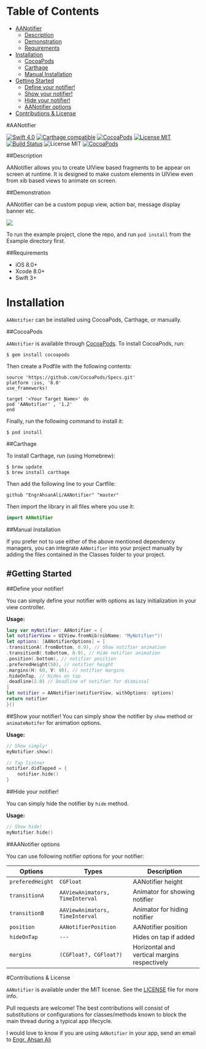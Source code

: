 # Table of Contents

- [AANotifier](#section-id-4)
  - [Description](#section-id-10)
  - [Demonstration](#section-id-16)
  - [Requirements](#section-id-26)
- [Installation](#section-id-32)
  - [CocoaPods](#section-id-37)
  - [Carthage](#section-id-63)
  - [Manual Installation](#section-id-82)
- [Getting Started](#section-id-87)
  - [Define your notifier!](#section-id-90)
  - [Show your notifier!](#section-id-104)
  - [Hide your notifier!](#section-id-132)
  - [AANotifier options](#section-id-150)
- [Contributions & License](#section-id-156)


<div id='section-id-4'/>

#AANotifier

[![Swift 4.0](https://img.shields.io/badge/Swift-4.0-orange.svg?style=flat)](https://developer.apple.com/swift/) [![Carthage compatible](https://img.shields.io/badge/Carthage-compatible-4BC51D.svg?style=flat)](https://github.com/Carthage/Carthage) [![CocoaPods](https://img.shields.io/cocoapods/v/AANotifier.svg)](http://cocoadocs.org/docsets/AANotifier) [![License MIT](https://img.shields.io/badge/License-MIT-blue.svg?style=flat)](https://github.com/Carthage/Carthage) [![Build Status](https://travis-ci.org/EngrAhsanAli/AANotifier.svg?branch=master)](https://travis-ci.org/EngrAhsanAli/AANotifier) 
![License MIT](https://img.shields.io/github/license/mashape/apistatus.svg) [![CocoaPods](https://img.shields.io/cocoapods/p/AANotifier.svg)]()


<div id='section-id-10'/>

##Description


AANotifier allows you to create UIView based fragments to be appear on screen at runtime. It is designed to make custom elements in UIView even from xib based views to animate on screen.


<div id='section-id-16'/>

##Demonstration

AANotifier can be a custom popup view, action bar, message display banner etc.

![](https://github.com/EngrAhsanAli/AANotifier/blob/master/Screenshots/demo.gif)


To run the example project, clone the repo, and run `pod install` from the Example directory first.


<div id='section-id-26'/>

##Requirements

- iOS 8.0+
- Xcode 8.0+
- Swift 3+

<div id='section-id-32'/>

# Installation

`AANotifier` can be installed using CocoaPods, Carthage, or manually.


<div id='section-id-37'/>

##CocoaPods

`AANotifier` is available through [CocoaPods](http://cocoapods.org). To install CocoaPods, run:

`$ gem install cocoapods`

Then create a Podfile with the following contents:

```
source 'https://github.com/CocoaPods/Specs.git'
platform :ios, '8.0'
use_frameworks!

target '<Your Target Name>' do
pod 'AANotifier' , '1.2'
end

```

Finally, run the following command to install it:
```
$ pod install
```



<div id='section-id-63'/>

##Carthage

To install Carthage, run (using Homebrew):
```
$ brew update
$ brew install carthage
```
Then add the following line to your Cartfile:

```
github "EngrAhsanAli/AANotifier" "master"
```

Then import the library in all files where you use it:
```swift
import AANotifier
```


<div id='section-id-82'/>

##Manual Installation

If you prefer not to use either of the above mentioned dependency managers, you can integrate `AANotifier` into your project manually by adding the files contained in the Classes folder to your project.


<div id='section-id-87'/>

#Getting Started
----------

<div id='section-id-90'/>

##Define your notifier!

You can simply define your notifier with options as lazy initialization in your view controller.

**Usage:**
```swift
lazy var myNotifier: AANotifier = {
let notifierView = UIView.fromNib(nibName: "MyNotifier")!
let options: [AANotifierOptions] = [
.transitionA(.fromBottom, 0.9), // Show notifier animation
.transitionB(.toBottom, 0.9), // Hide notifier animation
.position(.bottom), // notifier position
.preferedHeight(50), // notifier height
.margins(H: 60, V: 40), // notifier margins
.hideOnTap, // Hides on tap
.deadline(2.0) // Deadline of notifier for dismissal
]
let notifier = AANotifier(notifierView, withOptions: options)
return notifier
}()

```




<div id='section-id-104'/>

##Show your notifier!
You can simply show the notifier by `show` method or `animateNotifer` for animation options.

**Usage:**
```swift
// Show simply!
myNotifier.show()

// Tap listner
notifier.didTapped = {
    notifier.hide()
}
```

<div id='section-id-132'/>

##Hide your notifier!

You can simply hide the notifier by `hide` method.

**Usage:**
```swift
// Show hide!
myNotifier.hide()

```

<div id='section-id-150'/>

##AANotifier options

You can use following notifier options for your notifier: 

|  Options	 	  |  Types	      	 	  | Description		    				       	 |
|-----------------|-----------------------|----------------------------------------------|
| `preferedHeight`| `CGFloat` 			  | AANotifier height    						 |
| `transitionA`   | `AAViewAnimators, TimeInterval`     | Animator for showing notifier 			     |
| `transitionB`   | `AAViewAnimators, TimeInterval`     | Animator for hiding notifier 				 |
| `position`      | `AANotifierPosition`  | AANotifier position	   						 |
| `hideOnTap` 	  | `---` 		  | Hides on tap if added	    			   	 |
| `margins`       | `(CGFloat?, CGFloat?)`| Horizontal and vertical margins respectively |

<div id='section-id-156'/>

#Contributions & License

`AANotifier` is available under the MIT license. See the [LICENSE](./LICENSE) file for more info.

Pull requests are welcome! The best contributions will consist of substitutions or configurations for classes/methods known to block the main thread during a typical app lifecycle.

I would love to know if you are using `AANotifier` in your app, send an email to [Engr. Ahsan Ali](mailto:hafiz.m.ahsan.ali@gmail.com)

